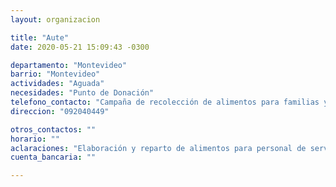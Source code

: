 ```yaml
---
layout: organizacion

title: "Aute"
date: 2020-05-21 15:09:43 -0300

departamento: "Montevideo"
barrio: "Montevideo"
actividades: "Aguada"
necesidades: "Punto de Donación"
telefono_contacto: "Campaña de recolección de alimentos para familias y para personal de servicios esenciales o en situación de vulnerabilidad."
direccion: "092040449"

otros_contactos: ""
horario: ""
aclaraciones: "Elaboración y reparto de alimentos para personal de servicios esenciales o en situación de vulnerabilidad."
cuenta_bancaria: ""

---
```

